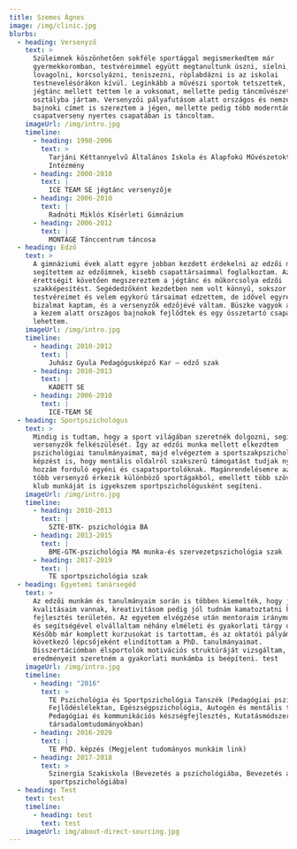 ```yaml
---
title: Szemes Ágnes
image: /img/clinic.jpg
blurbs:
  - heading: Versenyző
    text: >
      Szüleimnek köszönhetően sokféle sportággal megismerkedtem már
      gyermekkoromban, testvéreimmel együtt megtanultunk úszni, síelni,
      lovagolni, korcsolyázni, teniszezni, röplabdázni is az iskolai
      testnevelésórákon kívül. Leginkább a művészi sportok tetszettek, így a
      jégtánc mellett tettem le a voksomat, mellette pedig táncművészeti
      osztályba jártam. Versenyzői pályafutásom alatt országos és nemzetközi
      bajnoki címet is szereztem a jégen, mellette pedig több moderntánc
      csapatverseny nyertes csapatában is táncoltam.
    imageUrl: /img/intro.jpg
    timeline:
      - heading: 1998-2006
        text: >
          Tarjáni Kéttannyelvű Általános Iskola és Alapfokú Művészetoktatási
          Intézmény
      - heading: 2000-2010
        text: |
          ICE TEAM SE jégtánc versenyzője
      - heading: 2006-2010
        text: |
          Radnóti Miklós Kísérleti Gimnázium
      - heading: 2006-2012
        text: |
          MONTAGE Tánccentrum táncosa
  - heading: Edző
    text: >
      A gimnáziumi évek alatt egyre jobban kezdett érdekelni az edzői munka,
      segítettem az edzőimnek, kisebb csapattársaimmal foglalkoztam. Az
      érettségit követően megszereztem a jégtánc és műkorcsolya edzői
      szakképesítést. Segédedzőként kezdetben nem volt könnyű, sokszor
      testvéreimet és velem egykorú társaimat edzettem, de idővel egyre nagyobb
      bizalmat kaptam, és a versenyzők edzőjévé váltam. Büszke vagyok arra, hogy
      a kezem alatt országos bajnokok fejlődtek és egy összetartó csapat tagja
      lehettem.
    imageUrl: /img/intro.jpg
    timeline:
      - heading: 2010-2012
        text: |
          Juhász Gyula Pedagógusképző Kar – edző szak
      - heading: 2010-2013
        text: |
          KADETT SE
      - heading: 2006-2010
        text: |
          ICE-TEAM SE
  - heading: Sportpszichológus
    text: >
      Mindig is tudtam, hogy a sport világában szeretnék dolgozni, segítve a
      versenyzők felkészülését. Így az edzői munka mellett elkezdtem
      pszichológiai tanulmányaimat, majd elvégeztem a sportszakpszichológus
      képzést is, hogy mentális oldalról szakszerű támogatást tudjak nyújtani a
      hozzám forduló egyéni és csapatsportolóknak. Magánrendelésemre azóta egyre
      több versenyző érkezik különböző sportágakból, emellett több szövetség és
      klub munkáját is igyekszem sportpszichológusként segíteni.
    imageUrl: /img/intro.jpg
    timeline:
      - heading: 2010-2013
        text: |
          SZTE-BTK- pszichológia BA
      - heading: 2013-2015
        text: |
          BME-GTK-pszichológia MA munka-és szervezetpszichológia szak
      - heading: 2017-2019
        text: |
          TE sportpszichológia szak
  - heading: Egyetemi tanársegéd
    text: >
      Az edzői munkám és tanulmányaim során is többen kiemelték, hogy jó oktatói
      kvalitásaim vannak, kreativitásom pedig jól tudnám kamatoztatni képzés,
      fejlesztés területén. Az egyetem elvégzése után mentoraim iránymutatásával
      és segítségével elvállaltam néhány elméleti és gyakorlati tárgy oktatását.
      Később már komplett kurzusokat is tartottam, és az oktatói pályám
      következő lépcsőjeként elindítottam a PhD. tanulmányaimat.
      Disszertációmban élsportolók motivációs struktúráját vizsgáltam, melynek
      eredményeit szeretném a gyakorlati munkámba is beépíteni. test
    imageUrl: /img/intro.jpg
    timeline:
      - heading: "2016"
        text: >
          TE Pszichológia és Sportpszichológia Tanszék (Pedagógiai pszichológia,
          Fejlődéslélektan, Egészségpszichológia, Autogén és mentális tréning,
          Pedagógiai és kommunikációs készségfejlesztés, Kutatásmódszertan a
          társadalomtudományokban)
      - heading: 2016-2020
        text: |
          TE PhD. képzés (Megjelent tudományos munkáim link)
      - heading: 2017-2018
        text: >
          Szinergia Szakiskola (Bevezetés a pszichológiába, Bevezetés a
          sportpszichológiába)
  - heading: Test
    text: test
    timeline:
      - heading: test
        text: test
    imageUrl: img/about-direct-sourcing.jpg
---
```

